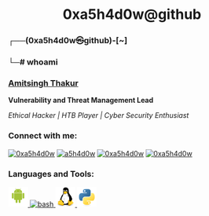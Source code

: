 <h1 align="center">0xa5h4d0w@github</h1>

<h3 align="left">┌──(0xa5h4d0w㉿github)-[~]    </h3>
<h3 align="left">└─# whoami    </h3>
<h3 alige="left"><a href="https://ae.linkedin.com/in/amitsingh-thakur">Amitsingh Thakur</a></h3>


**Vulnerability and Threat Management Lead**



*Ethical Hacker | HTB Player | Cyber Security Enthusiast*
           
         


<h3 align="left">Connect with me:</h3>
<p align="left">
<a href="https://twitter.com/0xa5h4d0w" target="blank"><img align="center" src="https://raw.githubusercontent.com/rahuldkjain/github-profile-readme-generator/master/src/images/icons/Social/twitter.svg" alt="0xa5h4d0w" height="30" width="40" /></a>
<a href="https://www.linkedin.com/in/amitsingh-thakur/" target="blank"><img align="center" src="https://raw.githubusercontent.com/rahuldkjain/github-profile-readme-generator/master/src/images/icons/Social/linked-in-alt.svg" alt="a5h4d0w" height="30" width="40" /></a>
<a href="https://www.instagram.com/0xa5h4d0w/" target="blank"><img align="center" src="https://raw.githubusercontent.com/rahuldkjain/github-profile-readme-generator/master/src/images/icons/Social/instagram.svg" alt="0xa5h4d0w" height="30" width="40" /></a>
<a href="https://app.hackthebox.com/profile/436590" target="blank"><img align="center" src="https://github.com/0xa5h4d0w/ashadow/blob/main/12772535-middle.png" alt="0xa5h4d0w" height="40" width="40" /></a>
</p>


<h3 align="left">Languages and Tools:</h3>
<p align="left"> <a href="https://developer.android.com" target="_blank" rel="noreferrer"> <img src="https://raw.githubusercontent.com/devicons/devicon/master/icons/android/android-original-wordmark.svg" alt="android" width="40" height="40"/> </a> <a href="https://www.gnu.org/software/bash/" target="_blank" rel="noreferrer"> <img src="https://www.vectorlogo.zone/logos/gnu_bash/gnu_bash-icon.svg" alt="bash" width="40" height="40"/> </a> <a href="https://www.linux.org/" target="_blank" rel="noreferrer"> <img src="https://raw.githubusercontent.com/devicons/devicon/master/icons/linux/linux-original.svg" alt="linux" width="40" height="40"/> </a> <a href="https://www.python.org" target="_blank" rel="noreferrer"> <img src="https://raw.githubusercontent.com/devicons/devicon/master/icons/python/python-original.svg" alt="python" width="40" height="40"/> </a> </p>
